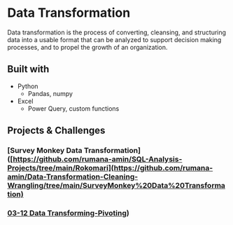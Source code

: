 # Data Transformation
Data transformation is the process of converting, cleansing, and structuring data into a usable format that can be analyzed to support decision making processes, and to propel the growth of an organization.
## Built with
- Python
	- Pandas, numpy
- Excel
	- Power Query, custom functions

## Projects & Challenges

### [Survey Monkey Data Transformation]([https://github.com/rumana-amin/SQL-Analysis-Projects/tree/main/Rokomari](https://github.com/rumana-amin/Data-Transformation-Cleaning-Wrangling/tree/main/SurveyMonkey%20Data%20Transformation)

### [03-12 Data Transforming-Pivoting](https://github.com/rumana-amin/Data-Transformation-Cleaning-Wrangling/tree/main/03-12))
